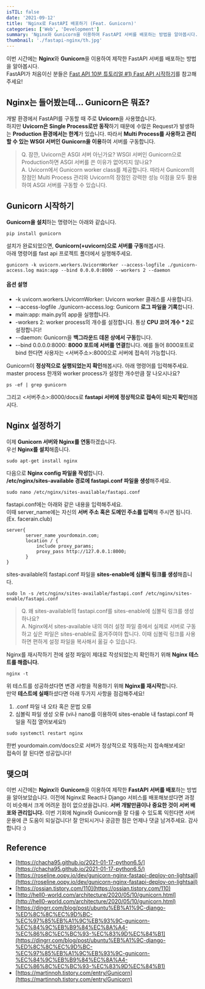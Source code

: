 ```yaml
---
isTIL: false
date: '2021-09-12'
title: 'Nginx로 FastAPI 배포하기 (Feat. Gunicorn)'
categories: ['Web', 'Development']
summary: 'Nginx와 Gunicorn을 이용하여 FastAPI 서버를 배포하는 방법을 알아봅시다.'
thumbnail: './fastapi-nginx/th.jpg'
---
```


이번 시간에는 **Nginx**와 **Gunicorn**을 이용하여 제작한 FastAPI 서버를 배포하는 방법을 알아봅시다.  
FastAPI가 처음이신 분들은 [Fast API 10분 튜토리얼 #1) Fast API 시작하기](https://facerain.club/fast-api-tutorial-1/)를 참고해주세요! 

## Nginx는 들어봤는데... Gunicorn은 뭐죠?
개발 환경에서 FastAPI를 구동할 때 주로 **Uvicorn**을 사용했습니다.  
하지만 **Uvicorn은 Single Process로만 동작**하기 때문에 수많은 Request가 발생하는 **Production 환경에서는 한계**가 있습니다.
따라서 **Multi Process를 사용하고 관리할 수 있는 WSGI 서버인 Gunicorn을 이용**하여 서버를 구동합니다.
> Q. 잠깐, Uvicorn은 ASGI 서버 아닌가요? WSGI 서버인 Gunicorn으로 Production하면 ASGI 서버를 쓴 이유가 없어지지 않나요?  
> A. Uvicorn에서 Gunicorn worker class를 제공합니다. 따라서 Gunicorn의 장점인 Multi Process 관리와 Uvicorn의 장점인 강력한 성능 이점을 모두 활용하여 ASGI 서버를 구동할 수 있습니다. 

## Gunicorn 시작하기
**Gunicorn을 설치**하는 명령어는 아래와 같습니다.
```shell
pip install gunicorn
```

설치가 완료되었으면, **Gunicorn(+uvicorn)으로 서버를 구동**해봅시다.  
아래 명령어를 fast api 프로젝트 폴더에서 실행해주세요.
```shell
gunicorn -k uvicorn.workers.UvicornWorker --access-logfile ./gunicorn-access.log main:app --bind 0.0.0.0:8000 --workers 2 --daemon
```
#### 옵션 설명
- -k uvicorn.workers.UvicornWorker: Uvicorn worker 클래스를 사용합니다.
- --access-logfile ./gunicorn-access.log: Gunicorn **로그 파일을 기록**합니다.
- main:app: main.py의 app을 실행합니다.
- -workers 2: worker process의 개수를 설정합니다. 통상 **CPU 코어 개수 * 2**로 설정합니다!
- --daemon: Gunicorn을 **백그라운드 데몬 상에서 구동**합니다.
- --bind 0.0.0.0:8000: **8000 포트에 서버를 연결**합니다. 예를 들어 8000포트로 bind 한다면  사용자는 <서버주소>:8000으로 서버에 접속이 가능합니다.

Gunicorn이 **정상적으로 실행되었는지 확인**해봅시다. 아래 명령어를 입력해주세요.
master process 한개와 worker process가 설정한 개수만큼 잘 나오시나요? 
```
ps -ef | grep gunicorn
```  

그리고 <서버주소>:8000/docs로 **fastapi 서버에 정상적으로 접속이 되는지 확인**해봅시다.


## Nginx 설정하기
이제 **Gunicorn 서버와 Nginx를 연동**하겠습니다.  
우선 **Nginx를 설치**해줍니다.
```shell
sudo apt-get install nginx
``` 
다음으로 **Nginx config 파일을 작성**합니다.  
**/etc/nginx/sites-available 경로에 fastapi.conf 파일을 생성**해주세요.
```shell
sudo nano /etc/nginx/sites-available/fastapi.conf
```
fastapi.conf에는 아래와 같은 내용을 입력해주세요.  
이때 server_name에는 자신의 **서버 주소 혹은 도메인 주소를 입력**해 주시면 됩니다. (Ex. facerain.club)
```shell
server{
       server_name yourdomain.com;
       location / {
           include proxy_params;
           proxy_pass http://127.0.0.1:8000;
       }
}
```

sites-available의 fastapi.conf 파일을 **sites-enable에 심볼릭 링크를 생성**해줍니다.
```shell
sudo ln -s /etc/nginx/sites-available/fastapi.conf /etc/nginx/sites-enable/fastapi.conf 
```

> Q. 왜 sites-available의 fastapi.conf를 sites-enable에 심볼릭 링크를 생성하나요?  
> A. Nginx에서 sites-available 내의 여러 설정 파일 중에서 실제로 서버로 구동하고 싶은 파일은 sites-enable로 옮겨주여야 합니다. 이때 심볼릭 링크를 사용하면 편하게 설정 파일을 복사해서 옮길 수 있습니다.

Nginx를 재시작하기 전에 설정 파일이 제대로 작성되었는지 확인하기 위해 **Nginx 테스트를 해줍니다.**
```shell
nginx -t
```
위 테스트를 성공하셨다면 변경 사항을 적용하기 위해 **Nginx를 재시작**합니다.  
만약 **테스트에 실패**하셨다면 아래 두가지 사항을 점검해주세요!
1. .conf 파일 내 오타 혹은 문법 오류
2. 심볼릭 파일 생성 오류 (vi나 nano를 이용하여 sites-enable 내 fastapi.conf 파일을 직접 열어보세요!)
```shell
sudo systemctl restart nginx
```

한번 yourdomain.com/docs으로 서버가 정상적으로 작동하는지 접속해보세요!  
접속이 잘 된다면 성공입니다!

## 맺으며
이번 시간에는 **Nginx**와 **Gunicorn**을 이용하여 제작한 **FastAPI 서버를 배포**하는 방법을 알아보았습니다. 이전에 Nginx로 React나 Django 서비스를 배포해보셨다면 과정이 비슷해서 크게 어려운 점이 없으셨을겁니다. **서버 개발만큼이나 중요한 것이 서버 배포와 관리입니다.** 이번 기회에 Nginx와 Gunicorn을 잘 다룰 수 있도록 익힌다면 서버 운용에 큰 도움이 되실겁니다! 잘 안되시거나 궁금한 점은 언제나 댓글 남겨주세요. 감사합니다 :)



## Reference
- [https://chacha95.github.io/2021-01-17-python6.5/](https://chacha95.github.io/2021-01-17-python6.5/)
- [https://roseline.oopy.io/dev/gunicorn-nginx-fastapi-deploy-on-lightsail](https://roseline.oopy.io/dev/gunicorn-nginx-fastapi-deploy-on-lightsail)
- [https://ossian.tistory.com/110](https://ossian.tistory.com/110)
- [http://hell0-world.com/architecture/2020/05/10/gunicorn.html](http://hell0-world.com/architecture/2020/05/10/gunicorn.html)
- [https://dingrr.com/blog/post/ubuntu%EB%A1%9C-django-%ED%8C%8C%EC%9D%BC-%EC%97%85%EB%A1%9C%EB%93%9C-gunicorn-%EC%84%9C%EB%B9%84%EC%8A%A4-%EC%86%8C%EC%BC%93-%EC%83%9D%EC%84%B1](https://dingrr.com/blog/post/ubuntu%EB%A1%9C-django-%ED%8C%8C%EC%9D%BC-%EC%97%85%EB%A1%9C%EB%93%9C-gunicorn-%EC%84%9C%EB%B9%84%EC%8A%A4-%EC%86%8C%EC%BC%93-%EC%83%9D%EC%84%B1)
- [https://martinnoh.tistory.com/entry/Gunicorn](https://martinnoh.tistory.com/entry/Gunicorn)